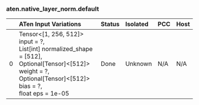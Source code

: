 ### aten.native_layer_norm.default
|    | ATen Input Variations                                                                                                                                                    | Status   | Isolated   | PCC   | Host   |
|---:|:-------------------------------------------------------------------------------------------------------------------------------------------------------------------------|:---------|:-----------|:------|:-------|
|  0 | Tensor<[1, 256, 512]> input = ?,<br>List[int] normalized_shape = [512],<br>Optional[Tensor]<[512]> weight = ?,<br>Optional[Tensor]<[512]> bias = ?,<br>float eps = 1e-05 | Done     | Unknown    | N/A   | N/A    |

